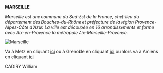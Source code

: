 **MARSEILLE**

_Marseille est une commune du Sud-Est de la France, chef-lieu du département des Bouches-du-Rhône et préfecture de la région Provence-Alpes-Côte d'Azur. La ville est découpée en 16 arrondissements et forme avec Aix-en-Provence la métropole Aix-Marseille-Provence._

![Marseille](https://www.okvoyage.com/wp-content/uploads/2020/03/marseille-france-1024x683.jpg)

Va à Metz en cliquant [ici](/Metz.md) ou à Grenoble en cliquant [ici](/Grenoble.md) ou alors va à Amiens en cliquant [ici](/Amiens.md) 

CADIRY William
